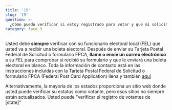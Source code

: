 ```yaml
---
title: '19'
slug: '19'
question: >-
  ¿Cómo puedo verificar si estoy registrado para votar y que mi solicitud de boleta electoral fue recibida, de tal forma que recibiré una boleta electoral en el extranjero?
category: fpca_3
---
```

Usted debe **siempre** verificar con su funcionario electoral local (FEL) que usted va a recibir una boleta electoral. Después de enviar su Tarjeta Postal Federal de Solicitud o formulario FPCA, **llame o envíe un correo electrónico** a su FEL para comprobar si recibió su formulario y que le enviará una boleta electoral en blanco. Toda la información de contacto está en las instrucciones incluidas con la Tarjeta Postal Federal de Solicitud o formulario FPCA (Federal Post Card Application) llena y también [aquí](/states/)

Alternativamente, la mayoría de los estados proporciona un sitio web donde usted puede verificar su estatus como votante, pero esos sitios no siempre están actualizados. Usted puede "verificar el registro de votantes de [state]"
